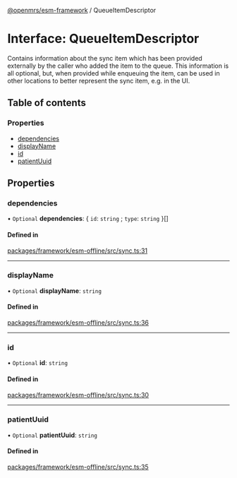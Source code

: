 [@openmrs/esm-framework](../API.md) / QueueItemDescriptor

# Interface: QueueItemDescriptor

Contains information about the sync item which has been provided externally by the caller
who added the item to the queue.
This information is all optional, but, when provided while enqueuing the item, can be used in other
locations to better represent the sync item, e.g. in the UI.

## Table of contents

### Properties

- [dependencies](QueueItemDescriptor.md#dependencies)
- [displayName](QueueItemDescriptor.md#displayname)
- [id](QueueItemDescriptor.md#id)
- [patientUuid](QueueItemDescriptor.md#patientuuid)

## Properties

### dependencies

• `Optional` **dependencies**: { `id`: `string` ; `type`: `string`  }[]

#### Defined in

[packages/framework/esm-offline/src/sync.ts:31](https://github.com/openmrs/openmrs-esm-core/blob/master/packages/framework/esm-offline/src/sync.ts#L31)

___

### displayName

• `Optional` **displayName**: `string`

#### Defined in

[packages/framework/esm-offline/src/sync.ts:36](https://github.com/openmrs/openmrs-esm-core/blob/master/packages/framework/esm-offline/src/sync.ts#L36)

___

### id

• `Optional` **id**: `string`

#### Defined in

[packages/framework/esm-offline/src/sync.ts:30](https://github.com/openmrs/openmrs-esm-core/blob/master/packages/framework/esm-offline/src/sync.ts#L30)

___

### patientUuid

• `Optional` **patientUuid**: `string`

#### Defined in

[packages/framework/esm-offline/src/sync.ts:35](https://github.com/openmrs/openmrs-esm-core/blob/master/packages/framework/esm-offline/src/sync.ts#L35)

